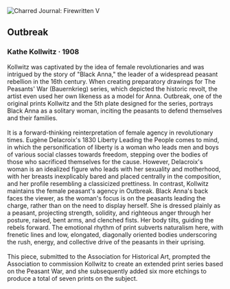 <div class="artwork-of-the-day">
  <div class="container">
    <div class="img-wrapper">
      <img
        src="https://uploads8.wikiart.org/images/kathe-kollwitz/outbreak-1908.jpg!Large.jpg"
        alt="Charred Journal: Firewritten V" />
    </div>
    <div class="artwork-detail">
      <div class="artwork-origin"> 
        <h2 class="artwork-name">Outbreak</h2>
        <h3 class="artist">
          Kathe Kollwitz
                    ·  1908
        </h3>
      </div>
      <p class="description">
        <span class="artwork-description-text ng-binding" ng-bind-html="viewModel.ArtworkOfTheDay.Description | unsafe">Kollwitz was captivated by the idea of female revolutionaries and was intrigued by the story of "Black Anna," the leader of a widespread peasant rebellion in the 16th century. When creating preparatory drawings for The Peasants' War (Bauernkrieg) series, which depicted the historic revolt, the artist even used her own likeness as a model for Anna. Outbreak, one of the original prints Kollwitz and the 5th plate designed for the series, portrays Black Anna as a solitary woman, inciting the peasants to defend themselves and their families.<br><br>It is a forward-thinking reinterpretation of female agency in revolutionary times. Eugène Delacroix's 1830 Liberty Leading the People comes to mind, in which the personification of liberty is a woman who leads men and boys of various social classes towards freedom, stepping over the bodies of those who sacrificed themselves for the cause. However, Delacroix's woman is an idealized figure who leads with her sexuality and motherhood, with her breasts inexplicably bared and placed centrally in the composition, and her profile resembling a classicized prettiness. In contrast, Kollwitz maintains the female peasant's agency in Outbreak. Black Anna's back faces the viewer, as the woman's focus is on the peasants leading the charge, rather than on the need to display herself. She is dressed plainly as a peasant, projecting strength, solidity, and righteous anger through her posture, raised, bent arms, and clenched fists. Her body tilts, guiding the rebels forward. The emotional rhythm of print subverts naturalism here, with frenetic lines and low, elongated, diagonally oriented bodies underscoring the rush, energy, and collective drive of the peasants in their uprising.<br><br>This piece, submitted to the Association for Historical Art, prompted the Association to commission Kollwitz to create an extended print series based on the Peasant War, and she subsequently added six more etchings to produce a total of seven prints on the subject.</span>
                        <div class="text-shadow-container" ng-show="showShadow" style=""></div>
      </p>
    </div>
  </div>

</div>
